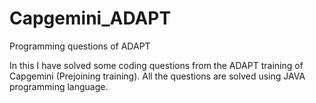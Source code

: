 # Capgemini_ADAPT
Programming questions of ADAPT

In this I have solved some coding questions from the ADAPT training of Capgemini (Prejoining training).
All the questions are solved using JAVA programming language.
